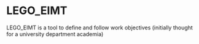 # LEGO_EIMT
LEGO_EIMT is a tool to define and follow work objectives (initially thought for a university department academia) 
